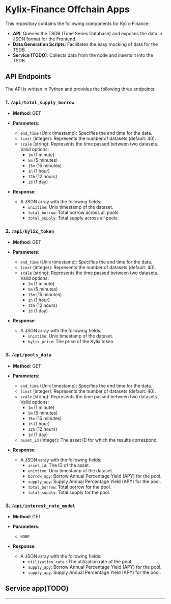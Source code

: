 # Kylix-Finance Offchain Apps

This repository contains the following components for Kylix-Finance:

- **API**: Queries the TSDB (Time Series Database) and exposes the data in JSON format for the Frontend.
- **Data Generation Scripts**: Facilitates the easy mocking of data for the TSDB.
- **Service (TODO)**: Collects data from the node and inserts it into the TSDB.

## API Endpoints

The API is written in Python and provides the following three endpoints:

### 1. `/api/total_supply_borrow`

- **Method**: GET
- **Parameters**:
  - `end_time` (Unix timestamp): Specifies the end time for the data.
  - `limit` (integer): Represents the number of datasets (default: 40).
  - `scale` (string): Represents the time passed between two datasets. Valid options:
    - `1m` (1 minute)
    - `5m` (5 minutes)
    - `15m` (15 minutes)
    - `1h` (1 hour)
    - `12h` (12 hours)
    - `1d` (1 day)
  
- **Response**:
  - A JSON array with the following fields:
    - `unixtime`: Unix timestamp of the dataset.
    - `total_borrow`: Total borrow across all pools.
    - `total_supply`: Total supply across all pools.

### 2. `/api/kylix_token`

- **Method**: GET
- **Parameters**:
  - `end_time` (Unix timestamp): Specifies the end time for the data.
  - `limit` (integer): Represents the number of datasets (default: 40).
  - `scale` (string): Represents the time passed between two datasets. Valid options:
    - `1m` (1 minute)
    - `5m` (5 minutes)
    - `15m` (15 minutes)
    - `1h` (1 hour)
    - `12h` (12 hours)
    - `1d` (1 day)

- **Response**:
  - A JSON array with the following fields:
    - `unixtime`: Unix timestamp of the dataset.
    - `kylix_price`: The price of the Kylix token.

### 3. `/api/pools_data`

- **Method**: GET
- **Parameters**:
  - `end_time` (Unix timestamp): Specifies the end time for the data.
  - `limit` (integer): Represents the number of datasets (default: 40).
  - `scale` (string): Represents the time passed between two datasets. Valid options:
    - `1m` (1 minute)
    - `5m` (5 minutes)
    - `15m` (15 minutes)
    - `1h` (1 hour)
    - `12h` (12 hours)
    - `1d` (1 day)
  - `asset_id` (integer): The asset ID for which the results correspond.

- **Response**:
  - A JSON array with the following fields:
    - `asset_id`: The ID of the asset.
    - `unixtime`: Unix timestamp of the dataset.
    - `borrow_apy`: Borrow Annual Percentage Yield (APY) for the pool.
    - `supply_apy`: Supply Annual Percentage Yield (APY) for the pool.
    - `total_borrow`: Total borrow for the pool.
    - `total_supply`: Total supply for the pool.

### 3. `/api/interest_rate_model`

- **Method**: GET
- **Parameters**:
  - `NONE`

- **Response**:
  - A JSON array with the following fields:
    - `utilization_rate` : The utilization rate of the pool.
    - `supply_apy`: Borrow Annual Percentage Yield (APY) for the pool.
    - `supply_apy`: Supply Annual Percentage Yield (APY) for the pool.

## Service app(TODO)
---


